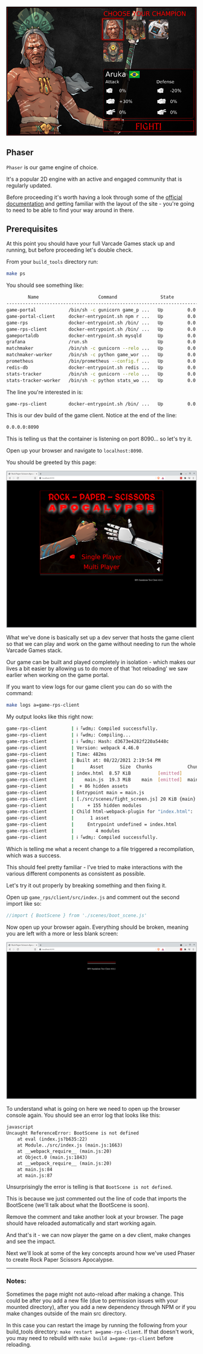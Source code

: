 [![Screenshot of admin panel](img/character_select.png)](img/character_select.png)

## Phaser

`Phaser` is our game engine of choice.

It's a popular 2D engine with an active and engaged community that is regularly updated.

Before proceeding it's worth having a look through some of the [official documentation](https://phaser.io/learn) and getting familiar with the layout of the site - you're going to need to be able to find your way around in there.

## Prerequisites

At this point you should have your full Varcade Games stack up and running, but before proceeding let's double check.

From your `build_tools` directory run:

```bash
make ps
```

You should see something like:

```bash
        Name                      Command                State                         Ports                     
-----------------------------------------------------------------------------------------------------------------                                              
game-portal            /bin/sh -c gunicorn game_p ...   Up         0.0.0.0:8000->8000/tcp                        
game-portal-client     docker-entrypoint.sh npm r ...   Up         0.0.0.0:8002->8002/tcp                        
game-rps               docker-entrypoint.sh /bin/ ...   Up         0.0.0.0:8080->8080/tcp, 0.0.0.0:8085->8085/tcp
game-rps-client        docker-entrypoint.sh /bin/ ...   Up         0.0.0.0:8090->8090/tcp                        
gameportaldb           docker-entrypoint.sh mysqld      Up         0.0.0.0:3306->3306/tcp, 33060/tcp             
grafana                /run.sh                          Up         0.0.0.0:3001->3000/tcp                        
matchmaker             /bin/sh -c gunicorn --relo ...   Up         0.0.0.0:5050->5050/tcp                        
matchmaker-worker      /bin/sh -c python game_wor ...   Up         0.0.0.0:5051->5051/tcp                        
prometheus             /bin/prometheus --config.f ...   Up         0.0.0.0:9090->9090/tcp                        
redis-db               docker-entrypoint.sh redis ...   Up         0.0.0.0:6379->6379/tcp                        
stats-tracker          /bin/sh -c gunicorn --relo ...   Up         0.0.0.0:5000->5000/tcp                        
stats-tracker-worker   /bin/sh -c python stats_wo ...   Up         0.0.0.0:5002->5002/tcp 
```

The line you're interested in is:

```bash
game-rps-client        docker-entrypoint.sh /bin/ ...   Up         0.0.0.0:8090->8090/tcp
```

This is our dev build of the game client. Notice at the end of the line:

```bash
0.0.0.0:8090
```

This is telling us that the container is listening on port 8090... so let's try it.

Open up your browser and navigate to `localhost:8090`.

You should be greeted by this page:

[![Screenshot of admin panel](img/test_client.png)](img/test_client.png)

What we've done is basically set up a dev server that hosts the game client so that we can play and work on the game without needing to run the whole Varcade Games stack.

Our game can be built and played completely in isolation - which makes our lives a bit easier by allowing us to do more of that 'hot reloading' we saw earlier when working on the game portal.

If you want to view logs for our game client you can do so with the command:

```bash
make logs a=game-rps-client
```

My output looks like this right now:

```bash
game-rps-client         | ℹ ｢wdm｣: Compiled successfully.
game-rps-client         | ℹ ｢wdm｣: Compiling...
game-rps-client         | ℹ ｢wdm｣: Hash: d3673e4282f220a5448c
game-rps-client         | Version: webpack 4.46.0
game-rps-client         | Time: 482ms
game-rps-client         | Built at: 08/22/2021 2:19:54 PM
game-rps-client         |      Asset      Size  Chunks             Chunk Names
game-rps-client         | index.html  8.57 KiB          [emitted]  
game-rps-client         |    main.js  19.3 MiB    main  [emitted]  main
game-rps-client         |  + 86 hidden assets
game-rps-client         | Entrypoint main = main.js
game-rps-client         | [./src/scenes/fight_screen.js] 20 KiB {main} [built]
game-rps-client         |     + 155 hidden modules
game-rps-client         | Child html-webpack-plugin for "index.html":
game-rps-client         |      1 asset
game-rps-client         |     Entrypoint undefined = index.html
game-rps-client         |        4 modules
game-rps-client         | ℹ ｢wdm｣: Compiled successfully.

```

Which is telling me what a recent change to a file triggered a recompilation, which was a success.

This should feel pretty familiar - I've tried to make interactions with the various different components as consistent as possible. 

Let's try it out properly by breaking something and then fixing it.

Open up `game_rps/client/src/index.js` and comment out the second import like so:

```javascript
//import { BootScene } from './scenes/boot_scene.js'
```

Now open up your browser again. Everything should be broken, meaning you are left with a more or less blank screen:

[![Screenshot of admin panel](img/test_client_error.png)](img/test_client_error.png)

To understand what is going on here we need to open up the browser console again. You should see an error log that looks like this:

```
javascript
Uncaught ReferenceError: BootScene is not defined
    at eval (index.js?b635:22)
    at Module../src/index.js (main.js:1663)
    at __webpack_require__ (main.js:20)
    at Object.0 (main.js:1843)
    at __webpack_require__ (main.js:20)
    at main.js:84
    at main.js:87
```

Unsurprisingly the error is telling is that `BootScene is not defined`. 

This is because we just commented out the line of code that imports the BootScene (we'll talk about what the BootScene is soon).

Remove the comment and take another look at your browser. The page should have reloaded automatically and start working again. 

And that's it - we can now player the game on a dev client, make changes and see the impact.

Next we'll look at some of the key concepts around how we've used Phaser to create Rock Paper Scissors Apocalypse. 

***

### Notes:

Sometimes the page might not auto-reload after making a change. This could be after you add a new file (due to permission issues with your mounted directory), after you add a new dependency through NPM or if you make changes outside of the main src directory.

In this case you can restart the image by running the following from your build_tools directory: `make restart a=game-rps-client`. If that doesn't work, you may need to rebuild with `make build a=game-rps-client` before reloading.
